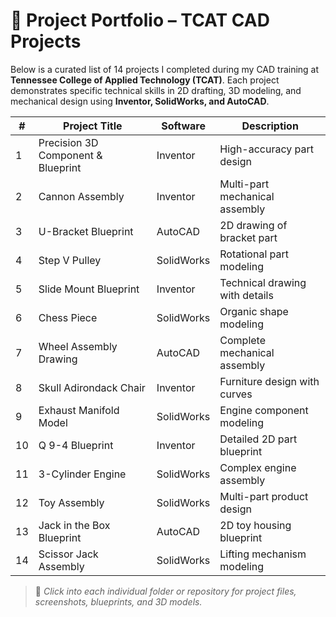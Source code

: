# 📘 Project Portfolio – TCAT CAD Projects

Below is a curated list of 14 projects I completed during my CAD training at **Tennessee College of Applied Technology (TCAT)**. Each project demonstrates specific technical skills in 2D drafting, 3D modeling, and mechanical design using **Inventor, SolidWorks, and AutoCAD**.

| #  | Project Title                      | Software       | Description                    |
|----|-----------------------------------|----------------|--------------------------------|
| 1  | Precision 3D Component & Blueprint | Inventor       | High-accuracy part design      |
| 2  | Cannon Assembly                    | Inventor       | Multi-part mechanical assembly |
| 3  | U-Bracket Blueprint               | AutoCAD       | 2D drawing of bracket part     |
| 4  | Step V Pulley                     | SolidWorks     | Rotational part modeling       |
| 5  | Slide Mount Blueprint             | Inventor       | Technical drawing with details |
| 6  | Chess Piece                       | SolidWorks     | Organic shape modeling         |
| 7  | Wheel Assembly Drawing            | AutoCAD       | Complete mechanical assembly   |
| 8  | Skull Adirondack Chair            | Inventor       | Furniture design with curves   |
| 9  | Exhaust Manifold Model            | SolidWorks     | Engine component modeling      |
| 10 | Q 9-4 Blueprint                   | Inventor       | Detailed 2D part blueprint     |
| 11 | 3-Cylinder Engine                 | SolidWorks     | Complex engine assembly        |
| 12 | Toy Assembly                      | SolidWorks     | Multi-part product design      |
| 13 | Jack in the Box Blueprint         | AutoCAD        | 2D toy housing blueprint       |
| 14 | Scissor Jack Assembly             | SolidWorks     | Lifting mechanism modeling     |

> 🔗 *Click into each individual folder or repository for project files, screenshots, blueprints, and 3D models.*
